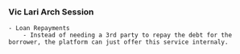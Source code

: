 ### Vic Lari Arch Session
	- Loan Repayments
		- Instead of needing a 3rd party to repay the debt for the borrower, the platform can just offer this service internaly.
